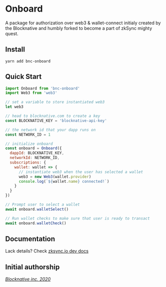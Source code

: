 # Onboard

A package for authorization over web3 & wallet-connect initialy created by the Blocknative and humbly forked to become a part of zkSync mighty quest.

## Install

`yarn add bnc-onboard`

## Quick Start

```javascript
import Onboard from 'bnc-onboard'
import Web3 from 'web3'

// set a variable to store instantiated web3
let web3

// head to blocknative.com to create a key
const BLOCKNATIVE_KEY = 'blocknative-api-key'

// the network id that your dapp runs on
const NETWORK_ID = 1

// initialize onboard
const onboard = Onboard({
  dappId: BLOCKNATIVE_KEY,
  networkId: NETWORK_ID,
  subscriptions: {
    wallet: wallet => {
      // instantiate web3 when the user has selected a wallet
      web3 = new Web3(wallet.provider)
      console.log(`${wallet.name} connected!`)
    }
  }
})

// Prompt user to select a wallet
await onboard.walletSelect()

// Run wallet checks to make sure that user is ready to transact
await onboard.walletCheck()
```

## Documentation

Lack details? Check [zksync.io dev docs](http://zksync.io/dev)

## Initial authorship

[_Blocknative inc. 2020_]()